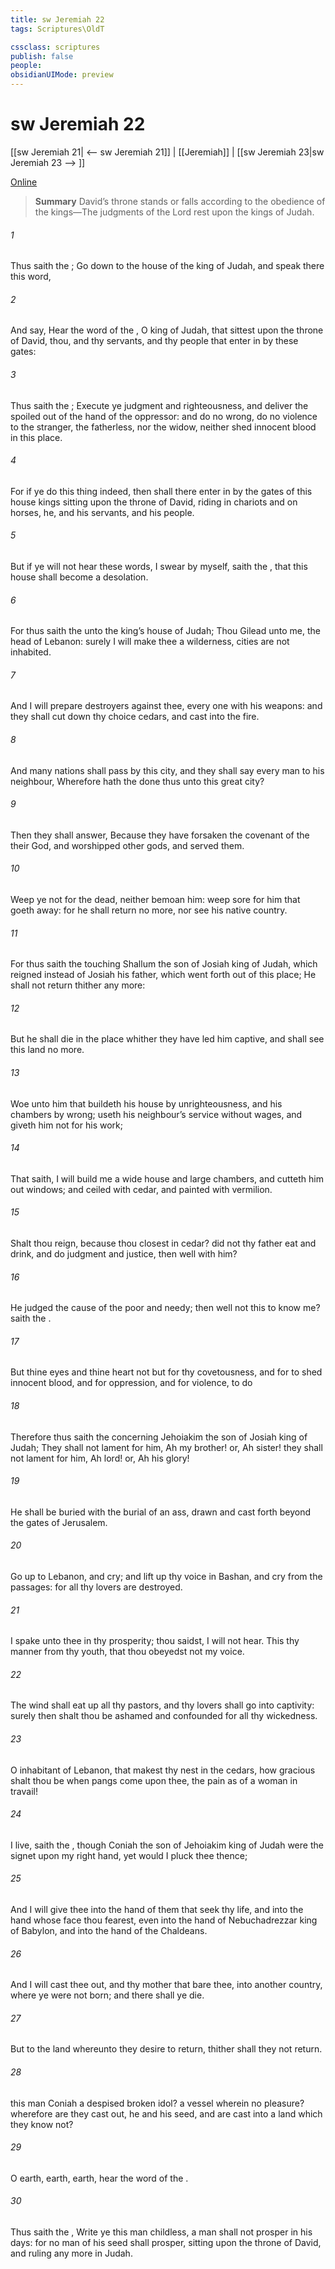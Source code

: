```yaml
---
title: sw Jeremiah 22
tags: Scriptures\OldT

cssclass: scriptures
publish: false
people:
obsidianUIMode: preview
---
```


# sw Jeremiah 22
[[sw Jeremiah 21| <-- sw Jeremiah 21]] | [[Jeremiah]] | [[sw Jeremiah 23|sw Jeremiah 23 --> ]]

[Online](https://churchofjesuschrist.org/study/scriptures/ot/jer/22?lang=eng)

> __Summary__
David’s throne stands or falls according to the obedience of the kings—The judgments of the Lord rest upon the kings of Judah.

###### 1 
Thus saith the ; Go down to the house of the king of Judah, and speak there this word,

###### 2 
And say, Hear the word of the , O king of Judah, that sittest upon the throne of David, thou, and thy servants, and thy people that enter in by these gates:

###### 3 
Thus saith the ; Execute ye judgment and righteousness, and deliver the spoiled out of the hand of the oppressor: and do no wrong, do no violence to the stranger, the fatherless, nor the widow, neither shed innocent blood in this place.

###### 4 
For if ye do this thing indeed, then shall there enter in by the gates of this house kings sitting upon the throne of David, riding in chariots and on horses, he, and his servants, and his people.

###### 5 
But if ye will not hear these words, I swear by myself, saith the , that this house shall become a desolation.

###### 6 
For thus saith the  unto the king’s house of Judah; Thou  Gilead unto me,  the head of Lebanon:  surely I will make thee a wilderness,  cities  are not inhabited.

###### 7 
And I will prepare destroyers against thee, every one with his weapons: and they shall cut down thy choice cedars, and cast  into the fire.

###### 8 
And many nations shall pass by this city, and they shall say every man to his neighbour, Wherefore hath the  done thus unto this great city?

###### 9 
Then they shall answer, Because they have forsaken the covenant of the  their God, and worshipped other gods, and served them.

###### 10 
Weep ye not for the dead, neither bemoan him:  weep sore for him that goeth away: for he shall return no more, nor see his native country.

###### 11 
For thus saith the  touching Shallum the son of Josiah king of Judah, which reigned instead of Josiah his father, which went forth out of this place; He shall not return thither any more:

###### 12 
But he shall die in the place whither they have led him captive, and shall see this land no more.

###### 13 
Woe unto him that buildeth his house by unrighteousness, and his chambers by wrong;  useth his neighbour’s service without wages, and giveth him not for his work;

###### 14 
That saith, I will build me a wide house and large chambers, and cutteth him out windows; and  ceiled with cedar, and painted with vermilion.

###### 15 
Shalt thou reign, because thou closest  in cedar? did not thy father eat and drink, and do judgment and justice,  then  well with him?

###### 16 
He judged the cause of the poor and needy; then  well  not this to know me? saith the .

###### 17 
But thine eyes and thine heart  not but for thy covetousness, and for to shed innocent blood, and for oppression, and for violence, to do 

###### 18 
Therefore thus saith the  concerning Jehoiakim the son of Josiah king of Judah; They shall not lament for him,  Ah my brother! or, Ah sister! they shall not lament for him,  Ah lord! or, Ah his glory!

###### 19 
He shall be buried with the burial of an ass, drawn and cast forth beyond the gates of Jerusalem.

###### 20 
Go up to Lebanon, and cry; and lift up thy voice in Bashan, and cry from the passages: for all thy lovers are destroyed.

###### 21 
I spake unto thee in thy prosperity;  thou saidst, I will not hear. This  thy manner from thy youth, that thou obeyedst not my voice.

###### 22 
The wind shall eat up all thy pastors, and thy lovers shall go into captivity: surely then shalt thou be ashamed and confounded for all thy wickedness.

###### 23 
O inhabitant of Lebanon, that makest thy nest in the cedars, how gracious shalt thou be when pangs come upon thee, the pain as of a woman in travail!

###### 24 
 I live, saith the , though Coniah the son of Jehoiakim king of Judah were the signet upon my right hand, yet would I pluck thee thence;

###### 25 
And I will give thee into the hand of them that seek thy life, and into the hand  whose face thou fearest, even into the hand of Nebuchadrezzar king of Babylon, and into the hand of the Chaldeans.

###### 26 
And I will cast thee out, and thy mother that bare thee, into another country, where ye were not born; and there shall ye die.

###### 27 
But to the land whereunto they desire to return, thither shall they not return.

###### 28 
 this man Coniah a despised broken idol?  a vessel wherein  no pleasure? wherefore are they cast out, he and his seed, and are cast into a land which they know not?

###### 29 
O earth, earth, earth, hear the word of the .

###### 30 
Thus saith the , Write ye this man childless, a man  shall not prosper in his days: for no man of his seed shall prosper, sitting upon the throne of David, and ruling any more in Judah.

